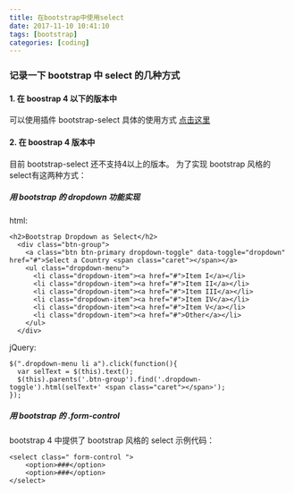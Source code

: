 ```yaml
---
title: 在bootstrap中使用select
date: 2017-11-10 10:41:10
tags: [bootstrap]
categories: [coding]
---
```

### 记录一下 bootstrap 中 select 的几种方式
#### 1. 在 boostrap 4 以下的版本中
可以使用插件 bootstrap-select 具体的使用方式 [点击这里](https://silviomoreto.github.io/bootstrap-select/)
#### 2. 在 boostrap 4 版本中
目前 bootstrap-select 还不支持4以上的版本。
为了实现 bootstrap 风格的select有这两种方式：
#####  用 bootstrap 的 dropdown 功能实现
html:
```
<h2>Bootstrap Dropdown as Select</h2>
  <div class="btn-group">
    <a class="btn btn-primary dropdown-toggle" data-toggle="dropdown" href="#">Select a Country <span class="caret"></span></a>
    <ul class="dropdown-menu">
      <li class="dropdown-item"><a href="#">Item I</a></li>
      <li class="dropdown-item"><a href="#">Item II</a></li>
      <li class="dropdown-item"><a href="#">Item III</a></li>
      <li class="dropdown-item"><a href="#">Item IV</a></li>
      <li class="dropdown-item"><a href="#">Item V</a></li>
      <li class="dropdown-item"><a href="#">Other</a></li>
    </ul>
  </div>
```
jQuery:
```
$(".dropdown-menu li a").click(function(){
  var selText = $(this).text();
  $(this).parents('.btn-group').find('.dropdown-toggle').html(selText+' <span class="caret"></span>');
});
```
#####  用 bootstrap 的 .form-control 
 bootstrap 4 中提供了 bootstrap 风格的 select 示例代码：
```
<select class=" form-control ">
	<option>###</option>
	<option>###</option>
</select>
```
